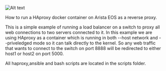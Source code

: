 ![Alt text](background.png.jpg?raw=true "HAproxy on EOS as a container")

How to run a HAproxy docker container on Arista EOS as a reverse proxy.

This is a simple example of running a load balancer on a switch to proxy all web connections to two servers connected to it.  In this example we are using HAproxy as a container which is running in both --host network and --priveledged mode so it can talk directly to the kernel.  So any web traffic that wants to connect to the switch on port 8888 will be redirected to either host1 or host2 on port 5000.

All haproxy,ansible and bash scripts are located in the scripts folder. 

